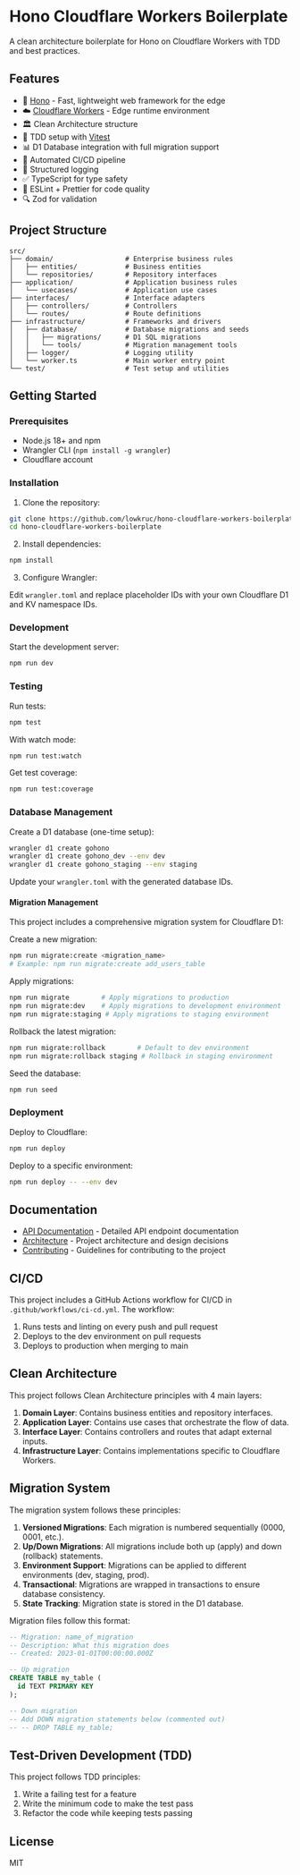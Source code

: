 # Hono Cloudflare Workers Boilerplate

A clean architecture boilerplate for Hono on Cloudflare Workers with TDD and best practices.

## Features

- 🚀 [Hono](https://hono.dev/) - Fast, lightweight web framework for the edge
- ☁️ [Cloudflare Workers](https://workers.cloudflare.com/) - Edge runtime environment
- 🏛️ Clean Architecture structure
- 🧪 TDD setup with [Vitest](https://vitest.dev/)
- 📊 D1 Database integration with full migration support
- 🔄 Automated CI/CD pipeline
- 📝 Structured logging
- ✅ TypeScript for type safety
- 📏 ESLint + Prettier for code quality
- 🔍 Zod for validation

## Project Structure

```
src/
├── domain/                  # Enterprise business rules
│   ├── entities/            # Business entities
│   └── repositories/        # Repository interfaces
├── application/             # Application business rules
│   └── usecases/            # Application use cases
├── interfaces/              # Interface adapters
│   ├── controllers/         # Controllers
│   └── routes/              # Route definitions
├── infrastructure/          # Frameworks and drivers
│   ├── database/            # Database migrations and seeds
│   │   ├── migrations/      # D1 SQL migrations
│   │   └── tools/           # Migration management tools
│   ├── logger/              # Logging utility
│   └── worker.ts            # Main worker entry point
└── test/                    # Test setup and utilities
```

## Getting Started

### Prerequisites

- Node.js 18+ and npm
- Wrangler CLI (`npm install -g wrangler`)
- Cloudflare account

### Installation

1. Clone the repository:

```bash
git clone https://github.com/lowkruc/hono-cloudflare-workers-boilerplate.git
cd hono-cloudflare-workers-boilerplate
```

2. Install dependencies:

```bash
npm install
```

3. Configure Wrangler:

Edit `wrangler.toml` and replace placeholder IDs with your own Cloudflare D1 and KV namespace IDs.

### Development

Start the development server:

```bash
npm run dev
```

### Testing

Run tests:

```bash
npm test
```

With watch mode:

```bash
npm run test:watch
```

Get test coverage:

```bash
npm run test:coverage
```

### Database Management

Create a D1 database (one-time setup):

```bash
wrangler d1 create gohono
wrangler d1 create gohono_dev --env dev
wrangler d1 create gohono_staging --env staging
```

Update your `wrangler.toml` with the generated database IDs.

#### Migration Management

This project includes a comprehensive migration system for Cloudflare D1:

Create a new migration:

```bash
npm run migrate:create <migration_name>
# Example: npm run migrate:create add_users_table
```

Apply migrations:

```bash
npm run migrate        # Apply migrations to production
npm run migrate:dev    # Apply migrations to development environment
npm run migrate:staging # Apply migrations to staging environment
```

Rollback the latest migration:

```bash
npm run migrate:rollback        # Default to dev environment
npm run migrate:rollback staging # Rollback in staging environment
```

Seed the database:

```bash
npm run seed
```

### Deployment

Deploy to Cloudflare:

```bash
npm run deploy
```

Deploy to a specific environment:

```bash
npm run deploy -- --env dev
```

## Documentation

- [API Documentation](docs/api.md) - Detailed API endpoint documentation
- [Architecture](docs/architecture.md) - Project architecture and design decisions
- [Contributing](docs/contributing.md) - Guidelines for contributing to the project

## CI/CD

This project includes a GitHub Actions workflow for CI/CD in `.github/workflows/ci-cd.yml`. The workflow:

1. Runs tests and linting on every push and pull request
2. Deploys to the dev environment on pull requests
3. Deploys to production when merging to main

## Clean Architecture

This project follows Clean Architecture principles with 4 main layers:

1. **Domain Layer**: Contains business entities and repository interfaces.
2. **Application Layer**: Contains use cases that orchestrate the flow of data.
3. **Interface Layer**: Contains controllers and routes that adapt external inputs.
4. **Infrastructure Layer**: Contains implementations specific to Cloudflare Workers.

## Migration System

The migration system follows these principles:

1. **Versioned Migrations**: Each migration is numbered sequentially (0000, 0001, etc.).
2. **Up/Down Migrations**: All migrations include both up (apply) and down (rollback) statements.
3. **Environment Support**: Migrations can be applied to different environments (dev, staging, prod).
4. **Transactional**: Migrations are wrapped in transactions to ensure database consistency.
5. **State Tracking**: Migration state is stored in the D1 database.

Migration files follow this format:
```sql
-- Migration: name_of_migration
-- Description: What this migration does
-- Created: 2023-01-01T00:00:00.000Z

-- Up migration
CREATE TABLE my_table (
  id TEXT PRIMARY KEY
);

-- Down migration
-- Add DOWN migration statements below (commented out)
-- -- DROP TABLE my_table;
```

## Test-Driven Development (TDD)

This project follows TDD principles:
1. Write a failing test for a feature
2. Write the minimum code to make the test pass
3. Refactor the code while keeping tests passing

## License

MIT 